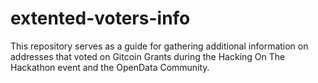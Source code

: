 # extented-voters-info
This repository serves as a guide for gathering additional information on addresses that voted on Gitcoin Grants during the Hacking On The Hackathon event and the OpenData Community. 
